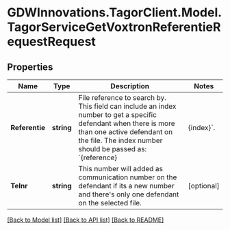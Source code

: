 # GDWInnovations.TagorClient.Model.TagorServiceGetVoxtronReferentieRequestRequest

## Properties

Name | Type | Description | Notes
------------ | ------------- | ------------- | -------------
**Referentie** | **string** | File reference to search by. This field can include an index number to get a specific defendant when there is more than one active defendant on the file. The index number should be passed as: &#x60;{reference}|{index}&#x60;. | [optional] 
**Telnr** | **string** | This number will added as communication number on the defendant if its a new number and there&#39;s only one defendant on the selected file. | [optional] 

[[Back to Model list]](../README.md#documentation-for-models) [[Back to API list]](../README.md#documentation-for-api-endpoints) [[Back to README]](../README.md)

